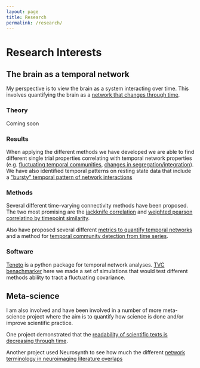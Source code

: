 ```yaml
---
layout: page
title: Research
permalink: /research/
---
```


# Research Interests 

## The brain as a temporal network 

My perspective is to view the brain as a system interacting over time. This involves quantifying the brain as a [network that changes through time]((https://www.mitpressjournals.org/doi/abs/10.1162/NETN_a_00011)).

### Theory 

Coming soon

### Results

When applying the different methods we have developed we are able to find different single trial properties correlating with temporal network properties (e.g. [fluctuating temporal communities](https://www.biorxiv.org/content/10.1101/617027v1), [changes in segregation/integration](https://www.sciencedirect.com/science/article/pii/S1053811918304476)). We have also identified temporal patterns on resting state data that include a ["bursty" temporal pattern of network interactions](https://www.nature.com/articles/srep39156)

### Methods

Several different time-varying connectivity methods have been proposed. The two most promising are the [jackknife correlation](https://journals.plos.org/ploscompbiol/article?id=10.1371/journal.pcbi.1006196) and [weighted pearson correlatino by timepoint similarity](https://www.mitpressjournals.org/doi/abs/10.1162/NETN_a_00011).  

Also have proposed several different [metrics to quantify temporal networks](https://www.mitpressjournals.org/doi/abs/10.1162/NETN_a_00011) and a method for [temporal community detection from time series](https://www.biorxiv.org/content/10.1101/617027v1).

### Software

[Teneto](https://teneto.readthedocs.io) is a python package for temporal network analyses. [TVC benachmarker](https://journals.plos.org/ploscompbiol/article?id=10.1371/journal.pcbi.1006196) here we made a set of simulations that would test different methods ability to tract a fluctuating covariance. 

## Meta-science 

I am also involved and have been involved in a number of more meta-science project where the aim is to quantify how science is done and/or improve scientific practice. 

One project demonstrated that the [readability of scientific texts is decreasing through time](https://elifesciences.org/articles/27725). 

Another project used Neurosynth to see how much the different [network terminology in neuroimaging literature overlaps](https://www.nature.com/articles/srep44259)